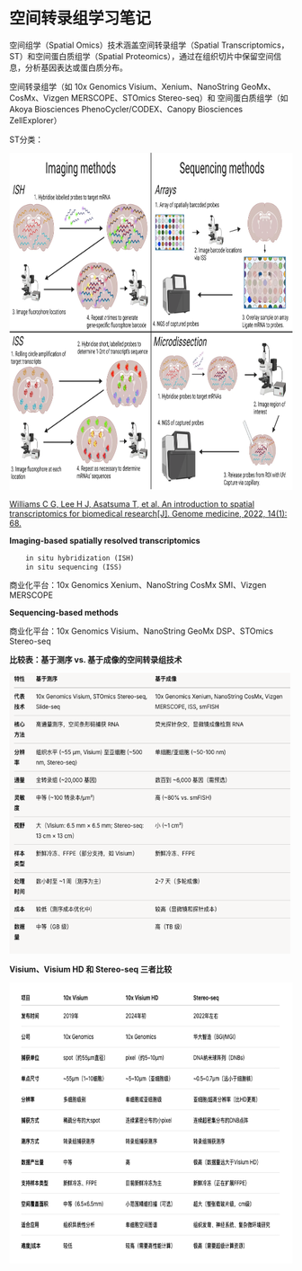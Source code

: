 # 空间转录组学习笔记

空间组学（Spatial Omics）技术涵盖空间转录组学（Spatial Transcriptomics，ST）和空间蛋白质组学（Spatial Proteomics），通过在组织切片中保留空间信息，分析基因表达或蛋白质分布。

空间转录组学（如 10x Genomics Visium、Xenium、NanoString GeoMx、CosMx、Vizgen MERSCOPE、STOmics Stereo-seq）和 空间蛋白质组学（如 Akoya Biosciences PhenoCycler/CODEX、Canopy Biosciences ZellExplorer）

ST分类：

<img src="./spatial-transcriptomics.png" width=800 height=600>

[Williams C G, Lee H J, Asatsuma T, et al. An introduction to spatial transcriptomics for biomedical research[J]. Genome medicine, 2022, 14(1): 68. ](https://link.springer.com/article/10.1186/s13073-022-01075-1)

**Imaging-based spatially resolved transcriptomics**

        in situ hybridization (ISH)
        in situ sequencing (ISS)
商业化平台：10x Genomics Xenium、NanoString CosMx SMI、Vizgen MERSCOPE 

**Sequencing-based methods**

商业化平台：10x Genomics Visium、NanoString GeoMx DSP、STOmics Stereo-seq

**比较表：基于测序 vs. 基于成像的空间转录组技术**

<img src="./VS.png" width=500 height=500>

**Visium、Visium HD 和 Stereo-seq 三者比较**

<img src="./Visium-HD_Stereo-seq.png" width=650 height=500>